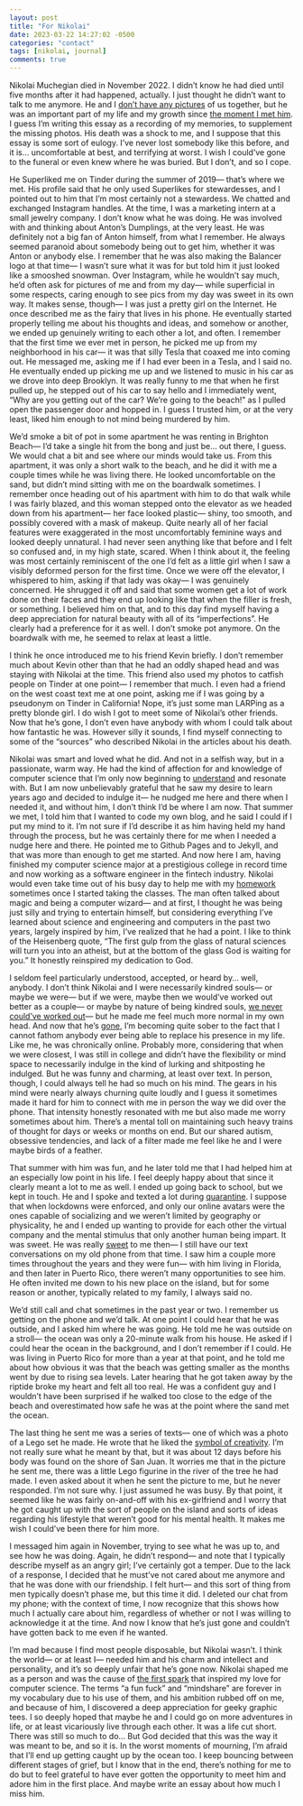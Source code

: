 ```yaml
---
layout: post
title: "For Nikolai"
date: 2023-03-22 14:27:02 -0500
categories: "contact"
tags: [nikolai, journal]
comments: true
---
```

Nikolai Muchegian died in November 2022. I didn’t know he had died until five months after it had happened, actually. I just thought he didn’t want to talk to me anymore. He and I <a href="/images/nik/photos.PNG" target="_blank">don’t have any pictures</a> of us together, but he was an important part of my life and my growth since <a href="/images/nik/04-01-2020.jpeg" target="_blank">the moment I met him</a>. I guess I’m writing this essay as a recording of my memories, to supplement the missing photos. His death was a shock to me, and I suppose that this essay is some sort of eulogy. I’ve never lost somebody like this before, and it is… uncomfortable at best, and terrifying at worst. I wish I could’ve gone to the funeral or even knew where he was buried. But I don’t, and so I cope.<!-- more -->

He Superliked me on Tinder during the summer of 2019— that’s where we met. His profile said that he only used Superlikes for stewardesses, and I pointed out to him that I’m most certainly not a stewardess. We chatted and exchanged Instagram handles. At the time, I was a marketing intern at a small jewelry company. I don’t know what he was doing. He was involved with and thinking about Anton’s Dumplings, at the very least. He was definitely not a big fan of Anton himself, from what I remember. He always seemed paranoid about somebody being out to get him, whether it was Anton or anybody else. I remember that he was also making the Balancer logo at that time— I wasn’t sure what it was for but told him it just looked like a smooshed snowman. Over Instagram, while he wouldn’t say much, he’d often ask for pictures of me and from my day— while superficial in some respects, caring enough to see pics from my day was sweet in its own way. It makes sense, though— I was just a pretty girl on the Internet. He once described me as the fairy that lives in his phone. He eventually started properly telling me about his thoughts and ideas, and somehow or another, we ended up genuinely writing to each other a lot, and often. I remember that the first time we ever met in person, he picked me up from my neighborhood in his car— it was that silly Tesla that coaxed me into coming out. He messaged me, asking me if I had ever been in a Tesla, and I said no. He eventually ended up picking me up and we listened to music in his car as we drove into deep Brooklyn. It was really funny to me that when he first pulled up, he stepped out of his car to say hello and I immediately went, “Why are you getting out of the car? We’re going to the beach!” as I pulled open the passenger door and hopped in. I guess I trusted him, or at the very least, liked him enough to not mind being murdered by him.

We’d smoke a bit of pot in some apartment he was renting in Brighton Beach— I’d take a single hit from the bong and just be… out there, I guess. We would chat a bit and see where our minds would take us. From this apartment, it was only a short walk to the beach, and he did it with me a couple times while he was living there. He looked uncomfortable on the sand, but didn’t mind sitting with me on the boardwalk sometimes. I remember once heading out of his apartment with him to do that walk while I was fairly blazed, and this woman stepped onto the elevator as we headed down from his apartment— her face looked plastic— shiny, too smooth, and possibly covered with a mask of makeup. Quite nearly all of her facial features were exaggerated in the most uncomfortably feminine ways and looked deeply unnatural. I had never seen anything like that before and I felt so confused and, in my high state, scared. When I think about it, the feeling was most certainly reminiscent of the one I’d felt as a little girl when I saw a visibly deformed person for the first time. Once we were off the elevator, I whispered to him, asking if that lady was okay— I was genuinely concerned. He shrugged it off and said that some women get a lot of work done on their faces and they end up looking like that when the filler is fresh, or something. I believed him on that, and to this day find myself having a deep appreciation for natural beauty with all of its “imperfections”. He clearly had a preference for it as well. I don’t smoke pot anymore. On the boardwalk with me, he seemed to relax at least a little.

I think he once introduced me to his friend Kevin briefly. I don’t remember much about Kevin other than that he had an oddly shaped head and was staying with Nikolai at the time. This friend also used my photos to catfish people on Tinder at one point— I remember that much. I even had a friend on the west coast text me at one point, asking me if I was going by a pseudonym on Tinder in California! Nope, it’s just some man LARPing as a pretty blonde girl. I do wish I got to meet some of Nikolai’s other friends. Now that he’s gone, I don’t even have anybody with whom I could talk about how fantastic he was. However silly it sounds, I find myself connecting to some of the “sources” who described Nikolai in the articles about his death.

Nikolai was smart and loved what he did. And not in a selfish way, but in a passionate, warm way. He had the kind of affection for and knowledge of computer science that I’m only now beginning to <a href="/images/nik/specialize.PNG" target="_blank">understand</a> and resonate with. But I am now unbelievably grateful that he saw my desire to learn years ago and decided to indulge it— he nudged me here and there when I needed it, and without him, I don’t think I’d be where I am now. That summer we met, I told him that I wanted to code my own blog, and he said I could if I put my mind to it. I’m not sure if I’d describe it as him having held my hand through the process, but he was certainly there for me when I needed a nudge here and there. He pointed me to Github Pages and to Jekyll, and that was more than enough to get me started. And now here I am, having finished my computer science major at a prestigious college in record time and now working as a software engineer in the fintech industry. Nikolai would even take time out of his busy day to help me with my <a href="/images/nik/hw.PNG" target="_blank">homework</a> sometimes once I started taking the classes. The man often talked about magic and being a computer wizard— and at first, I thought he was being just silly and trying to entertain himself, but considering everything I’ve learned about science and engineering and computers in the past two years, largely inspired by him, I’ve realized that he had a point. I like to think of the Heisenberg quote, “The first gulp from the glass of natural sciences will turn you into an atheist, but at the bottom of the glass God is waiting for you.” It honestly reinspired my dedication to God.

I seldom feel particularly understood, accepted, or heard by… well, anybody. I don’t think Nikolai and I were necessarily kindred souls— or maybe we were— but if we were, maybe then we would’ve worked out better as a couple— or maybe by nature of being kindred souls, <a href="/images/nik/dream.jpeg" target="_blank">we never could’ve worked out</a>— but he made me feel much more normal in my own head. And now that he’s <a href="/images/nik/favorite.PNG" target="_blank">gone</a>, I’m becoming quite sober to the fact that I cannot fathom anybody ever being able to replace his presence in my life. Like me, he was chronically online. Probably more, considering that when we were closest, I was still in college and didn’t have the flexibility or mind space to necessarily indulge in the kind of lurking and shitposting he indulged. But he was funny and charming, at least over text. In person, though, I could always tell he had so much on his mind. The gears in his mind were nearly always churning quite loudly and I guess it sometimes made it hard for him to connect with me in person the way we did over the phone. That intensity honestly resonated with me but also made me worry sometimes about him. There’s a mental toll on maintaining such heavy trains of thought for days or weeks or months on end. But our shared autism, obsessive tendencies, and lack of a filter made me feel like he and I were maybe birds of a feather.

That summer with him was fun, and he later told me that I had helped him at an especially low point in his life. I feel deeply happy about that since it clearly meant a lot to me as well. I ended up going back to school, but we kept in touch. He and I spoke and texted a lot during <a href="/images/nik/quarantine.PNG" target="_blank">quarantine</a>. I suppose that when lockdowns were enforced, and only our online avatars were the ones capable of socializing and we weren’t limited by geography or physicality, he and I ended up wanting to provide for each other the virtual company and the mental stimulus that only another human being impart. It was sweet. He was really <a href="/images/nik/comforting.jpeg" target="_blank">sweet</a> to me then— I still have our text conversations on my old phone from that time. I saw him a couple more times throughout the years and they were fun— with him living in Florida, and then later in Puerto Rico, there weren’t many opportunities to see him. He often invited me down to his new place on the island, but for some reason or another, typically related to my family, I always said no.

We’d still call and chat sometimes in the past year or two. I remember us getting on the phone and we’d talk. At one point I could hear that he was outside, and I asked him where he was going. He told me he was outside on a stroll— the ocean was only a 20-minute walk from his house. He asked if I could hear the ocean in the background, and I don’t remember if I could. He was living in Puerto Rico for more than a year at that point, and he told me about how obvious it was that the beach was getting smaller as the months went by due to rising sea levels. Later hearing that he got taken away by the riptide broke my heart and felt all too real. He was a confident guy and I wouldn’t have been surprised if he walked too close to the edge of the beach and overestimated how safe he was at the point where the sand met the ocean.

The last thing he sent me was a series of texts— one of which was a photo of a Lego set he made. He wrote that he liked the <a href="/images/nik/symbolofcreativity.png" target="_blank">symbol of creativity</a>. I’m not really sure what he meant by that, but it was about 12 days before his body was found on the shore of San Juan. It worries me that in the picture he sent me, there was a little Lego figurine in the river of the tree he had made. I even asked about it when he sent the picture to me, but he never responded. I’m not sure why. I just assumed he was busy. By that point, it seemed like he was fairly on-and-off with his ex-girlfriend and I worry that he got caught up with the sort of people on the island and sorts of ideas regarding his lifestyle that weren’t good for his mental health. It makes me wish I could’ve been there for him more.

I messaged him again in November, trying to see what he was up to, and see how he was doing. Again, he didn’t respond— and note that I typically describe myself as an angry girl; I’ve certainly got a temper. Due to the lack of a response, I decided that he must’ve not cared about me anymore and that he was done with our friendship. I felt hurt— and this sort of thing from men typically doesn’t phase me, but this time it did. I deleted our chat from my phone; with the context of time, I now recognize that this shows how much I actually care about him, regardless of whether or not I was willing to acknowledge it at the time. And now I know that he’s just gone and couldn’t have gotten back to me even if he wanted.

I’m mad because I find most people disposable, but Nikolai wasn’t. I think the world— or at least I— needed him and his charm and intellect and personality, and it’s so deeply unfair that he’s gone now. Nikolai shaped me as a person and was the cause of <a href="/images/nik/mentor.PNG" target="_blank">the first spark</a> that inspired my love for computer science. The terms “a fun fuck” and “mindshare” are forever in my vocabulary due to his use of them, and his ambition rubbed off on me, and because of him, I discovered a deep appreciation for geeky graphic tees. I so deeply hoped that maybe he and I could go on more adventures in life, or at least vicariously live through each other. It was a life cut short. There was still so much to do… But God decided that this was the way it was meant to be, and so it is. In the worst moments of mourning, I’m afraid that I’ll end up getting caught up by the ocean too. I keep bouncing between different stages of grief, but I know that in the end, there’s nothing for me to do but to feel grateful to have ever gotten the opportunity to meet him and adore him in the first place. And maybe write an essay about how much I miss him.
